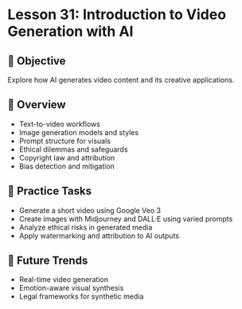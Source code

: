 # Lesson 31: Introduction to Video Generation with AI

## 🎯 Objective

Explore how AI generates video content and its creative applications.

## 🧠 Overview

- Text-to-video workflows
- Image generation models and styles
- Prompt structure for visuals
- Ethical dilemmas and safeguards
- Copyright law and attribution
- Bias detection and mitigation

## 🧪 Practice Tasks

- Generate a short video using Google Veo 3
- Create images with Midjourney and DALL·E using varied prompts
- Analyze ethical risks in generated media
- Apply watermarking and attribution to AI outputs

## 🔮 Future Trends

- Real-time video generation
- Emotion-aware visual synthesis
- Legal frameworks for synthetic media
